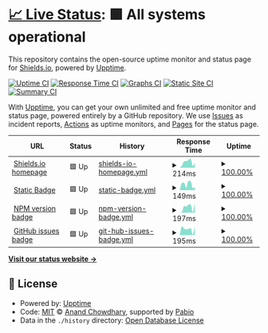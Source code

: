 # [📈 Live Status](https://badges.github.io/uptime-monitoring): <!--live status--> **🟩 All systems operational**

This repository contains the open-source uptime monitor and status page for [Shields.io](http://shields.io/), powered by [Upptime](https://github.com/upptime/upptime).

[![Uptime CI](https://github.com/badges/uptime-monitoring/workflows/Uptime%20CI/badge.svg)](https://github.com/badges/uptime-monitoring/actions?query=workflow%3A%22Uptime+CI%22)
[![Response Time CI](https://github.com/badges/uptime-monitoring/workflows/Response%20Time%20CI/badge.svg)](https://github.com/badges/uptime-monitoring/actions?query=workflow%3A%22Response+Time+CI%22)
[![Graphs CI](https://github.com/badges/uptime-monitoring/workflows/Graphs%20CI/badge.svg)](https://github.com/badges/uptime-monitoring/actions?query=workflow%3A%22Graphs+CI%22)
[![Static Site CI](https://github.com/badges/uptime-monitoring/workflows/Static%20Site%20CI/badge.svg)](https://github.com/badges/uptime-monitoring/actions?query=workflow%3A%22Static+Site+CI%22)
[![Summary CI](https://github.com/badges/uptime-monitoring/workflows/Summary%20CI/badge.svg)](https://github.com/badges/uptime-monitoring/actions?query=workflow%3A%22Summary+CI%22)

With [Upptime](https://upptime.js.org), you can get your own unlimited and free uptime monitor and status page, powered entirely by a GitHub repository. We use [Issues](https://github.com/badges/uptime-monitoring/issues) as incident reports, [Actions](https://github.com/badges/uptime-monitoring/actions) as uptime monitors, and [Pages](https://badges.github.io/uptime-monitoring) for the status page.

<!--start: status pages-->
<!-- This summary is generated by Upptime (https://github.com/upptime/upptime) -->
<!-- Do not edit this manually, your changes will be overwritten -->
<!-- prettier-ignore -->
| URL | Status | History | Response Time | Uptime |
| --- | ------ | ------- | ------------- | ------ |
| <img alt="" src="https://icons.duckduckgo.com/ip3/shields.io.ico" height="13"> [Shields.io homepage](https://shields.io/) | 🟩 Up | [shields-io-homepage.yml](https://github.com/badges/uptime-monitoring/commits/HEAD/history/shields-io-homepage.yml) | <details><summary><img alt="Response time graph" src="./graphs/shields-io-homepage/response-time-week.png" height="20"> 214ms</summary><br><a href="https://badges.github.io/uptime-monitoring/history/shields-io-homepage"><img alt="Response time 670" src="https://img.shields.io/endpoint?url=https%3A%2F%2Fraw.githubusercontent.com%2Fbadges%2Fuptime-monitoring%2FHEAD%2Fapi%2Fshields-io-homepage%2Fresponse-time.json"></a><br><a href="https://badges.github.io/uptime-monitoring/history/shields-io-homepage"><img alt="24-hour response time 85" src="https://img.shields.io/endpoint?url=https%3A%2F%2Fraw.githubusercontent.com%2Fbadges%2Fuptime-monitoring%2FHEAD%2Fapi%2Fshields-io-homepage%2Fresponse-time-day.json"></a><br><a href="https://badges.github.io/uptime-monitoring/history/shields-io-homepage"><img alt="7-day response time 214" src="https://img.shields.io/endpoint?url=https%3A%2F%2Fraw.githubusercontent.com%2Fbadges%2Fuptime-monitoring%2FHEAD%2Fapi%2Fshields-io-homepage%2Fresponse-time-week.json"></a><br><a href="https://badges.github.io/uptime-monitoring/history/shields-io-homepage"><img alt="30-day response time 340" src="https://img.shields.io/endpoint?url=https%3A%2F%2Fraw.githubusercontent.com%2Fbadges%2Fuptime-monitoring%2FHEAD%2Fapi%2Fshields-io-homepage%2Fresponse-time-month.json"></a><br><a href="https://badges.github.io/uptime-monitoring/history/shields-io-homepage"><img alt="1-year response time 670" src="https://img.shields.io/endpoint?url=https%3A%2F%2Fraw.githubusercontent.com%2Fbadges%2Fuptime-monitoring%2FHEAD%2Fapi%2Fshields-io-homepage%2Fresponse-time-year.json"></a></details> | <details><summary><a href="https://badges.github.io/uptime-monitoring/history/shields-io-homepage">100.00%</a></summary><a href="https://badges.github.io/uptime-monitoring/history/shields-io-homepage"><img alt="All-time uptime 99.96%" src="https://img.shields.io/endpoint?url=https%3A%2F%2Fraw.githubusercontent.com%2Fbadges%2Fuptime-monitoring%2FHEAD%2Fapi%2Fshields-io-homepage%2Fuptime.json"></a><br><a href="https://badges.github.io/uptime-monitoring/history/shields-io-homepage"><img alt="24-hour uptime 100.00%" src="https://img.shields.io/endpoint?url=https%3A%2F%2Fraw.githubusercontent.com%2Fbadges%2Fuptime-monitoring%2FHEAD%2Fapi%2Fshields-io-homepage%2Fuptime-day.json"></a><br><a href="https://badges.github.io/uptime-monitoring/history/shields-io-homepage"><img alt="7-day uptime 100.00%" src="https://img.shields.io/endpoint?url=https%3A%2F%2Fraw.githubusercontent.com%2Fbadges%2Fuptime-monitoring%2FHEAD%2Fapi%2Fshields-io-homepage%2Fuptime-week.json"></a><br><a href="https://badges.github.io/uptime-monitoring/history/shields-io-homepage"><img alt="30-day uptime 100.00%" src="https://img.shields.io/endpoint?url=https%3A%2F%2Fraw.githubusercontent.com%2Fbadges%2Fuptime-monitoring%2FHEAD%2Fapi%2Fshields-io-homepage%2Fuptime-month.json"></a><br><a href="https://badges.github.io/uptime-monitoring/history/shields-io-homepage"><img alt="1-year uptime 99.96%" src="https://img.shields.io/endpoint?url=https%3A%2F%2Fraw.githubusercontent.com%2Fbadges%2Fuptime-monitoring%2FHEAD%2Fapi%2Fshields-io-homepage%2Fuptime-year.json"></a></details>
| <img alt="" src="https://icons.duckduckgo.com/ip3/img.shields.io.ico" height="13"> [Static Badge](https://img.shields.io/badge/foo-bar-blue) | 🟩 Up | [static-badge.yml](https://github.com/badges/uptime-monitoring/commits/HEAD/history/static-badge.yml) | <details><summary><img alt="Response time graph" src="./graphs/static-badge/response-time-week.png" height="20"> 149ms</summary><br><a href="https://badges.github.io/uptime-monitoring/history/static-badge"><img alt="Response time 162" src="https://img.shields.io/endpoint?url=https%3A%2F%2Fraw.githubusercontent.com%2Fbadges%2Fuptime-monitoring%2FHEAD%2Fapi%2Fstatic-badge%2Fresponse-time.json"></a><br><a href="https://badges.github.io/uptime-monitoring/history/static-badge"><img alt="24-hour response time 96" src="https://img.shields.io/endpoint?url=https%3A%2F%2Fraw.githubusercontent.com%2Fbadges%2Fuptime-monitoring%2FHEAD%2Fapi%2Fstatic-badge%2Fresponse-time-day.json"></a><br><a href="https://badges.github.io/uptime-monitoring/history/static-badge"><img alt="7-day response time 149" src="https://img.shields.io/endpoint?url=https%3A%2F%2Fraw.githubusercontent.com%2Fbadges%2Fuptime-monitoring%2FHEAD%2Fapi%2Fstatic-badge%2Fresponse-time-week.json"></a><br><a href="https://badges.github.io/uptime-monitoring/history/static-badge"><img alt="30-day response time 175" src="https://img.shields.io/endpoint?url=https%3A%2F%2Fraw.githubusercontent.com%2Fbadges%2Fuptime-monitoring%2FHEAD%2Fapi%2Fstatic-badge%2Fresponse-time-month.json"></a><br><a href="https://badges.github.io/uptime-monitoring/history/static-badge"><img alt="1-year response time 162" src="https://img.shields.io/endpoint?url=https%3A%2F%2Fraw.githubusercontent.com%2Fbadges%2Fuptime-monitoring%2FHEAD%2Fapi%2Fstatic-badge%2Fresponse-time-year.json"></a></details> | <details><summary><a href="https://badges.github.io/uptime-monitoring/history/static-badge">100.00%</a></summary><a href="https://badges.github.io/uptime-monitoring/history/static-badge"><img alt="All-time uptime 100.00%" src="https://img.shields.io/endpoint?url=https%3A%2F%2Fraw.githubusercontent.com%2Fbadges%2Fuptime-monitoring%2FHEAD%2Fapi%2Fstatic-badge%2Fuptime.json"></a><br><a href="https://badges.github.io/uptime-monitoring/history/static-badge"><img alt="24-hour uptime 100.00%" src="https://img.shields.io/endpoint?url=https%3A%2F%2Fraw.githubusercontent.com%2Fbadges%2Fuptime-monitoring%2FHEAD%2Fapi%2Fstatic-badge%2Fuptime-day.json"></a><br><a href="https://badges.github.io/uptime-monitoring/history/static-badge"><img alt="7-day uptime 100.00%" src="https://img.shields.io/endpoint?url=https%3A%2F%2Fraw.githubusercontent.com%2Fbadges%2Fuptime-monitoring%2FHEAD%2Fapi%2Fstatic-badge%2Fuptime-week.json"></a><br><a href="https://badges.github.io/uptime-monitoring/history/static-badge"><img alt="30-day uptime 100.00%" src="https://img.shields.io/endpoint?url=https%3A%2F%2Fraw.githubusercontent.com%2Fbadges%2Fuptime-monitoring%2FHEAD%2Fapi%2Fstatic-badge%2Fuptime-month.json"></a><br><a href="https://badges.github.io/uptime-monitoring/history/static-badge"><img alt="1-year uptime 100.00%" src="https://img.shields.io/endpoint?url=https%3A%2F%2Fraw.githubusercontent.com%2Fbadges%2Fuptime-monitoring%2FHEAD%2Fapi%2Fstatic-badge%2Fuptime-year.json"></a></details>
| <img alt="" src="https://icons.duckduckgo.com/ip3/img.shields.io.ico" height="13"> [NPM version badge](https://img.shields.io/npm/v/badge-maker) | 🟩 Up | [npm-version-badge.yml](https://github.com/badges/uptime-monitoring/commits/HEAD/history/npm-version-badge.yml) | <details><summary><img alt="Response time graph" src="./graphs/npm-version-badge/response-time-week.png" height="20"> 197ms</summary><br><a href="https://badges.github.io/uptime-monitoring/history/npm-version-badge"><img alt="Response time 1014" src="https://img.shields.io/endpoint?url=https%3A%2F%2Fraw.githubusercontent.com%2Fbadges%2Fuptime-monitoring%2FHEAD%2Fapi%2Fnpm-version-badge%2Fresponse-time.json"></a><br><a href="https://badges.github.io/uptime-monitoring/history/npm-version-badge"><img alt="24-hour response time 262" src="https://img.shields.io/endpoint?url=https%3A%2F%2Fraw.githubusercontent.com%2Fbadges%2Fuptime-monitoring%2FHEAD%2Fapi%2Fnpm-version-badge%2Fresponse-time-day.json"></a><br><a href="https://badges.github.io/uptime-monitoring/history/npm-version-badge"><img alt="7-day response time 197" src="https://img.shields.io/endpoint?url=https%3A%2F%2Fraw.githubusercontent.com%2Fbadges%2Fuptime-monitoring%2FHEAD%2Fapi%2Fnpm-version-badge%2Fresponse-time-week.json"></a><br><a href="https://badges.github.io/uptime-monitoring/history/npm-version-badge"><img alt="30-day response time 160" src="https://img.shields.io/endpoint?url=https%3A%2F%2Fraw.githubusercontent.com%2Fbadges%2Fuptime-monitoring%2FHEAD%2Fapi%2Fnpm-version-badge%2Fresponse-time-month.json"></a><br><a href="https://badges.github.io/uptime-monitoring/history/npm-version-badge"><img alt="1-year response time 1014" src="https://img.shields.io/endpoint?url=https%3A%2F%2Fraw.githubusercontent.com%2Fbadges%2Fuptime-monitoring%2FHEAD%2Fapi%2Fnpm-version-badge%2Fresponse-time-year.json"></a></details> | <details><summary><a href="https://badges.github.io/uptime-monitoring/history/npm-version-badge">100.00%</a></summary><a href="https://badges.github.io/uptime-monitoring/history/npm-version-badge"><img alt="All-time uptime 99.92%" src="https://img.shields.io/endpoint?url=https%3A%2F%2Fraw.githubusercontent.com%2Fbadges%2Fuptime-monitoring%2FHEAD%2Fapi%2Fnpm-version-badge%2Fuptime.json"></a><br><a href="https://badges.github.io/uptime-monitoring/history/npm-version-badge"><img alt="24-hour uptime 100.00%" src="https://img.shields.io/endpoint?url=https%3A%2F%2Fraw.githubusercontent.com%2Fbadges%2Fuptime-monitoring%2FHEAD%2Fapi%2Fnpm-version-badge%2Fuptime-day.json"></a><br><a href="https://badges.github.io/uptime-monitoring/history/npm-version-badge"><img alt="7-day uptime 100.00%" src="https://img.shields.io/endpoint?url=https%3A%2F%2Fraw.githubusercontent.com%2Fbadges%2Fuptime-monitoring%2FHEAD%2Fapi%2Fnpm-version-badge%2Fuptime-week.json"></a><br><a href="https://badges.github.io/uptime-monitoring/history/npm-version-badge"><img alt="30-day uptime 100.00%" src="https://img.shields.io/endpoint?url=https%3A%2F%2Fraw.githubusercontent.com%2Fbadges%2Fuptime-monitoring%2FHEAD%2Fapi%2Fnpm-version-badge%2Fuptime-month.json"></a><br><a href="https://badges.github.io/uptime-monitoring/history/npm-version-badge"><img alt="1-year uptime 99.92%" src="https://img.shields.io/endpoint?url=https%3A%2F%2Fraw.githubusercontent.com%2Fbadges%2Fuptime-monitoring%2FHEAD%2Fapi%2Fnpm-version-badge%2Fuptime-year.json"></a></details>
| <img alt="" src="https://icons.duckduckgo.com/ip3/img.shields.io.ico" height="13"> [GitHub issues badge](https://img.shields.io/github/issues-search?query=repo%3Abadges%2Fshields) | 🟩 Up | [git-hub-issues-badge.yml](https://github.com/badges/uptime-monitoring/commits/HEAD/history/git-hub-issues-badge.yml) | <details><summary><img alt="Response time graph" src="./graphs/git-hub-issues-badge/response-time-week.png" height="20"> 195ms</summary><br><a href="https://badges.github.io/uptime-monitoring/history/git-hub-issues-badge"><img alt="Response time 805" src="https://img.shields.io/endpoint?url=https%3A%2F%2Fraw.githubusercontent.com%2Fbadges%2Fuptime-monitoring%2FHEAD%2Fapi%2Fgit-hub-issues-badge%2Fresponse-time.json"></a><br><a href="https://badges.github.io/uptime-monitoring/history/git-hub-issues-badge"><img alt="24-hour response time 365" src="https://img.shields.io/endpoint?url=https%3A%2F%2Fraw.githubusercontent.com%2Fbadges%2Fuptime-monitoring%2FHEAD%2Fapi%2Fgit-hub-issues-badge%2Fresponse-time-day.json"></a><br><a href="https://badges.github.io/uptime-monitoring/history/git-hub-issues-badge"><img alt="7-day response time 195" src="https://img.shields.io/endpoint?url=https%3A%2F%2Fraw.githubusercontent.com%2Fbadges%2Fuptime-monitoring%2FHEAD%2Fapi%2Fgit-hub-issues-badge%2Fresponse-time-week.json"></a><br><a href="https://badges.github.io/uptime-monitoring/history/git-hub-issues-badge"><img alt="30-day response time 188" src="https://img.shields.io/endpoint?url=https%3A%2F%2Fraw.githubusercontent.com%2Fbadges%2Fuptime-monitoring%2FHEAD%2Fapi%2Fgit-hub-issues-badge%2Fresponse-time-month.json"></a><br><a href="https://badges.github.io/uptime-monitoring/history/git-hub-issues-badge"><img alt="1-year response time 805" src="https://img.shields.io/endpoint?url=https%3A%2F%2Fraw.githubusercontent.com%2Fbadges%2Fuptime-monitoring%2FHEAD%2Fapi%2Fgit-hub-issues-badge%2Fresponse-time-year.json"></a></details> | <details><summary><a href="https://badges.github.io/uptime-monitoring/history/git-hub-issues-badge">100.00%</a></summary><a href="https://badges.github.io/uptime-monitoring/history/git-hub-issues-badge"><img alt="All-time uptime 99.96%" src="https://img.shields.io/endpoint?url=https%3A%2F%2Fraw.githubusercontent.com%2Fbadges%2Fuptime-monitoring%2FHEAD%2Fapi%2Fgit-hub-issues-badge%2Fuptime.json"></a><br><a href="https://badges.github.io/uptime-monitoring/history/git-hub-issues-badge"><img alt="24-hour uptime 100.00%" src="https://img.shields.io/endpoint?url=https%3A%2F%2Fraw.githubusercontent.com%2Fbadges%2Fuptime-monitoring%2FHEAD%2Fapi%2Fgit-hub-issues-badge%2Fuptime-day.json"></a><br><a href="https://badges.github.io/uptime-monitoring/history/git-hub-issues-badge"><img alt="7-day uptime 100.00%" src="https://img.shields.io/endpoint?url=https%3A%2F%2Fraw.githubusercontent.com%2Fbadges%2Fuptime-monitoring%2FHEAD%2Fapi%2Fgit-hub-issues-badge%2Fuptime-week.json"></a><br><a href="https://badges.github.io/uptime-monitoring/history/git-hub-issues-badge"><img alt="30-day uptime 100.00%" src="https://img.shields.io/endpoint?url=https%3A%2F%2Fraw.githubusercontent.com%2Fbadges%2Fuptime-monitoring%2FHEAD%2Fapi%2Fgit-hub-issues-badge%2Fuptime-month.json"></a><br><a href="https://badges.github.io/uptime-monitoring/history/git-hub-issues-badge"><img alt="1-year uptime 99.96%" src="https://img.shields.io/endpoint?url=https%3A%2F%2Fraw.githubusercontent.com%2Fbadges%2Fuptime-monitoring%2FHEAD%2Fapi%2Fgit-hub-issues-badge%2Fuptime-year.json"></a></details>

<!--end: status pages-->

[**Visit our status website →**](https://badges.github.io/uptime-monitoring)

## 📄 License

- Powered by: [Upptime](https://github.com/upptime/upptime)
- Code: [MIT](./LICENSE) © [Anand Chowdhary](https://anandchowdhary.com), supported by [Pabio](https://pabio.com)
- Data in the `./history` directory: [Open Database License](https://opendatacommons.org/licenses/odbl/1-0/)
